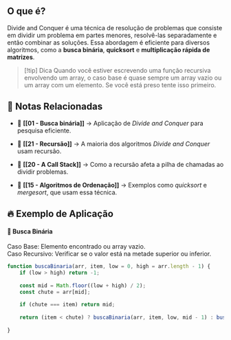 ## O que é?

Divide and Conquer é uma técnica de resolução de problemas que consiste em dividir um problema em partes menores, resolvê-las separadamente e então combinar as soluções. Essa abordagem é eficiente para diversos algoritmos, como a **busca binária**, **quicksort** e **multiplicação rápida de matrizes**.


> [!tip] Dica
> Quando você estiver escrevendo uma função recursiva envolvendo um array, o caso base é quase sempre um array vazio ou um array com um elemento. Se você está preso tente isso primeiro.


## 🔗 Notas Relacionadas

- 📌 **[[01 - Busca binária]]** → Aplicação de _Divide and Conquer_ para pesquisa eficiente.
    
- 📌 **[[21 - Recursão]]** → A maioria dos algoritmos _Divide and Conquer_ usam recursão.
    
- 📌 **[[20 - A Call Stack]]** → Como a recursão afeta a pilha de chamadas ao dividir problemas.
    
- 📌 **[[15 - Algoritmos de Ordenação]]** → Exemplos como _quicksort_ e _mergesort_, que usam essa técnica.

## 🔥 Exemplo de Aplicação

#### 🚀 **Busca Binária**

Caso Base: Elemento encontrado ou array vazio.  
Caso Recursivo: Verificar se o valor está na metade superior ou inferior.

```js
function buscaBinaria(arr, item, low = 0, high = arr.length - 1) { 	
	if (low > high) return -1;  	
	
	const mid = Math.floor((low + high) / 2); 	
	const chute = arr[mid];  	
	
	if (chute === item) return mid; 	
	
	return (item < chute) ? buscaBinaria(arr, item, low, mid - 1) : buscaBinaria(arr, item, mid + 1, high); 
	
}
```
